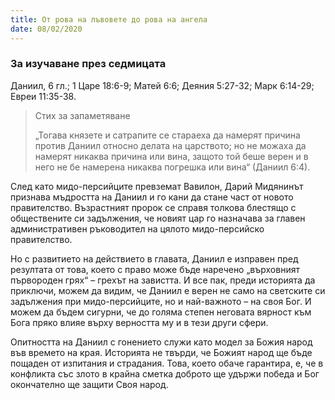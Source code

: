 ```yaml
---
title: От рова на лъвовете до рова на ангела
date: 08/02/2020
---
```


### За изучаване през седмицата
Даниил, 6 гл.; 1 Царе 18:6-9; Матей 6:6; Деяния 5:27-32; Марк 6:14-29; Евреи 11:35-38.

> <p>Стих за запаметяване</p>
> „Тогава князете и сатрапите се стараеха да намерят причина против Даниил относно делата на царството; но не можаха да намерят никаква причина или вина, защото той беше верен и в него не бе намерена никаква погрешка или вина“ (Даниил 6:4).

След като мидо-персийците превземат Вавилон, Дарий Мидянинът признава мъдростта на Даниил и го кани да стане част от новото правителство. Възрастният пророк се справя толкова блестящо с обществените си задължения, че новият цар го назначава за главен административен ръководител на цялото мидо-персийско правителство.

Но с развитието на действието в главата, Даниил е изправен пред резултата от това, което с право може бъде наречено „върховният първороден грях“ – грехът на завистта. И все пак, преди историята да приключи, можем да видим, че Даниил е верен не само на светските си задължения при мидо-персийците, но и най-важното – на своя Бог. И можем да бъдем сигурни, че до голяма степен неговата вярност към Бога пряко влияе върху верността му и в тези други сфери.

Опитността на Даниил с гонението служи като модел за Божия народ във времето на края. Историята не твърди, че Божият народ ще бъде пощаден от изпитания и страдания. Това, което обаче гарантира, е, че в конфликта със злото в крайна сметка доброто ще удържи победа и Бог окончателно ще защити Своя народ.